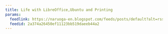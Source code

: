```yaml
---
title: Life with LibreOffice,Ubuntu and Printing
params:
  feedlink: https://naruoga-en.blogspot.com/feeds/posts/default?alt=rss
  feedid: 2a374a26450ef11123bb519daeeb44a2
---
```

